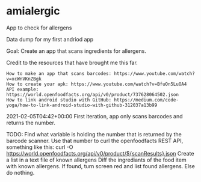 # amialergic
App to check for allergens

Data dump for my first andriod app

Goal: Create an app that scans ingredients for allergens.

Credit to the resources that have brought me this far.

    How to make an app that scans barcodes: https://www.youtube.com/watch?v=xcWnVKnZBgk
    How to create your apk: https://www.youtube.com/watch?v=BfuOn5LuOA4
    API example: https://world.openfoodfacts.org/api/v0/product/737628064502.json
    How to link android studio with GitHub: https://medium.com/code-yoga/how-to-link-android-studio-with-github-312037a13b99

2021-02-05T04:42+00:00 First iteration, app only scans barcodes and returns the number.

TODO: Find what variable is holding the number that is returned by the barcode scanner. 
Use that number to curl the openfoodfacts REST API, something like this: curl -O https://world.openfoodfacts.org/api/v0/product/${scanResults}.json 
Create a list in a text file of known allergens Diff the ingrediants of the food item with known allergens. 
If found, turn screen red and list found allergens. 
Else do nothing.
